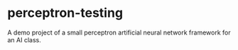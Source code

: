 perceptron-testing
==================

A demo project of a small perceptron artificial neural network framework for an AI class.
